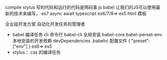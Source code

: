 compile
 stylus
 写的代码和运行的代码是两码事
 js 
 babel  让我们的JS可以使用最新的技术来编写，
 es7  async  await
 typescript
 es6/7/8=> es5
  html 
  模板

  企业级开发方案
  自动化开发任务的管理者
  - babel 编译任务
  cli 命令行
  babel-cli 全局安装
  babel-core babel-perset-env 本地安装的开发依赖   devDependencies
  .babelrc  配置文件
  {
      "preset":  ["env"]
  }
  es6=> es5
- stylus：  css 的编译任务